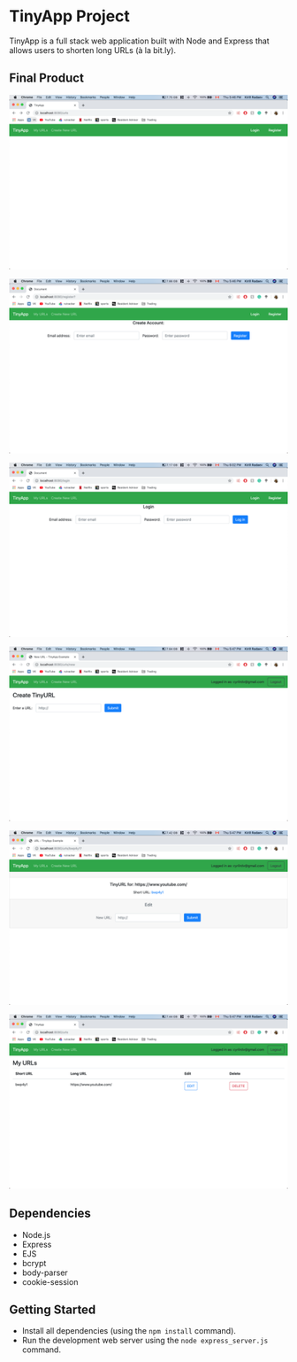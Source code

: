 # TinyApp Project

TinyApp is a full stack web application built with Node and Express that allows users to shorten long URLs (à la bit.ly).

## Final Product

!["/urls page when not logged in"](https://github.com/kirillradaev/tinyapp/blob/master/docs/urls-page-not-logged-in.png?raw=true)

!["Registration page"](https://github.com/kirillradaev/tinyapp/blob/master/docs/registration-page.png?raw=true)

!["Login page"](https://github.com/kirillradaev/tinyapp/blob/master/docs/login-page.png?raw=true)

!["Page for creating new URLs"](https://github.com/kirillradaev/tinyapp/blob/master/docs/create-page.png?raw=true)

!["Page when the convertion was completed/the user wants to change an aready existing link "](https://github.com/kirillradaev/tinyapp/blob/master/docs/done:edit-page.png?raw=true)

!["My URLs page containing all existing URLs created by the user"](https://github.com/kirillradaev/tinyapp/blob/master/docs/myUrls-page.png?raw=true)

## Dependencies

- Node.js
- Express
- EJS
- bcrypt
- body-parser
- cookie-session

## Getting Started

- Install all dependencies (using the `npm install` command).
- Run the development web server using the `node express_server.js` command.